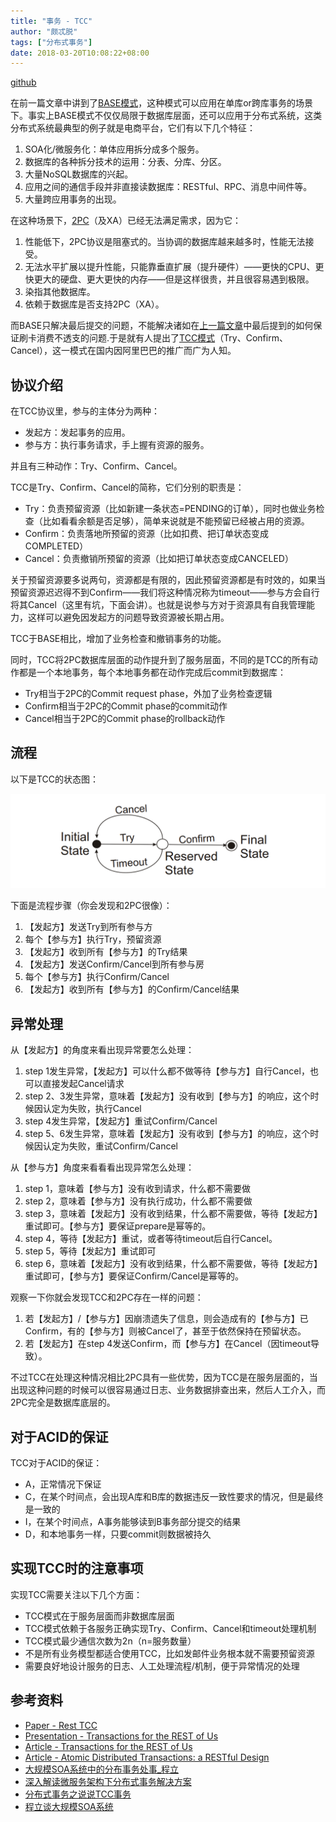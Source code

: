```yaml
---
title: "事务 - TCC"
author: "颇忒脱"
tags: ["分布式事务"]
date: 2018-03-20T10:08:22+08:00
---
```


<!--more-->

[github][1]

在前一篇文章中讲到了[BASE模式][base.md]，这种模式可以应用在单库or跨库事务的场景下。事实上BASE模式不仅仅局限于数据库层面，还可以应用于分布式系统，这类分布式系统最典型的例子就是电商平台，它们有以下几个特征：

1. SOA化/微服务化：单体应用拆分成多个服务。
2. 数据库的各种拆分技术的运用：分表、分库、分区。
3. 大量NoSQL数据库的兴起。
4. 应用之间的通信手段并非直接读数据库：RESTful、RPC、消息中间件等。
5. 大量跨应用事务的出现。

在这种场景下，[2PC][2pc.md]（及XA）已经无法满足需求，因为它：

1. 性能低下，2PC协议是阻塞式的。当协调的数据库越来越多时，性能无法接受。
2. 无法水平扩展以提升性能，只能靠垂直扩展（提升硬件）——更快的CPU、更快更大的硬盘、更大更快的内存——但是这样很贵，并且很容易遇到极限。
3. 染指其他数据库。
4. 依赖于数据库是否支持2PC（XA）。

而BASE只解决最后提交的问题，不能解决诸如在[上一篇文章][base.md]中最后提到的如何保证刷卡消费不透支的问题.于是就有人提出了[TCC模式][presentation-transactions-http-rest]（Try、Confirm、Cancel），这一模式在国内因阿里巴巴的推广而广为人知。

## 协议介绍

在TCC协议里，参与的主体分为两种：

* 发起方：发起事务的应用。
* 参与方：执行事务请求，手上握有资源的服务。

并且有三种动作：Try、Confirm、Cancel。

TCC是Try、Confirm、Cancel的简称，它们分别的职责是：

* Try：负责预留资源（比如新建一条状态=PENDING的订单），同时也做业务检查（比如看看余额是否足够），简单来说就是不能预留已经被占用的资源。
* Confirm：负责落地所预留的资源（比如扣费、把订单状态变成COMPLETED）
* Cancel：负责撤销所预留的资源（比如把订单状态变成CANCELED）

关于预留资源要多说两句，资源都是有限的，因此预留资源都是有时效的，如果当预留资源迟迟得不到Confirm——我们将这种情况称为timeout——参与方会自行将其Cancel（这里有坑，下面会讲）。也就是说参与方对于资源具有自我管理能力，这样可以避免因发起方的问题导致资源被长期占用。

TCC于BASE相比，增加了业务检查和撤销事务的功能。

同时，TCC将2PC数据库层面的动作提升到了服务层面，不同的是TCC的所有动作都是一个本地事务，每个本地事务都在动作完成后commit到数据库：

* Try相当于2PC的Commit request phase，外加了业务检查逻辑
* Confirm相当于2PC的Commit phase的commit动作
* Cancel相当于2PC的Commit phase的rollback动作

## 流程

以下是TCC的状态图：

![TCC的状态](tcc-state-machine.png)

下面是流程步骤（你会发现和2PC很像）：

1. 【发起方】发送Try到所有参与方
2. 每个【参与方】执行Try，预留资源
3. 【发起方】收到所有【参与方】的Try结果
4. 【发起方】发送Confirm/Cancel到所有参与房
5. 每个【参与方】执行Confirm/Cancel
6. 【发起方】收到所有【参与方】的Confirm/Cancel结果

## 异常处理

从【发起方】的角度来看出现异常要怎么处理：

1. step 1发生异常，【发起方】可以什么都不做等待【参与方】自行Cancel，也可以直接发起Cancel请求
2. step 2、3发生异常，意味着【发起方】没有收到【参与方】的响应，这个时候因认定为失败，执行Cancel
3. step 4发生异常，【发起方】重试Confirm/Cancel
4. step 5、6发生异常，意味着【发起方】没有收到【参与方】的响应，这个时候因认定为失败，重试Confirm/Cancel

从【参与方】角度来看看看出现异常怎么处理：

1. step 1，意味着【参与方】没有收到请求，什么都不需要做
2. step 2，意味着【参与方】没有执行成功，什么都不需要做
3. step 3，意味着【发起方】没有收到结果，什么都不需要做，等待【发起方】重试即可。【参与方】要保证prepare是幂等的。
4. step 4，等待【发起方】重试，或者等待timeout后自行Cancel。
5. step 5，等待【发起方】重试即可
6. step 6，意味着【发起方】没有收到结果，什么都不需要做，等待【发起方】重试即可，【参与方】要保证Confirm/Cancel是幂等的。

观察一下你就会发现TCC和2PC存在一样的问题：

1. 若【发起方】/【参与方】因崩溃遗失了信息，则会造成有的【参与方】已Confirm，有的【参与方】则被Cancel了，甚至于依然保持在预留状态。
2. 若【发起方】在step 4发送Confirm，而【参与方】在Cancel（因timeout导致）。

不过TCC在处理这种情况相比2PC具有一些优势，因为TCC是在服务层面的，当出现这种问题的时候可以很容易通过日志、业务数据排查出来，然后人工介入，而2PC完全是数据库底层的。

## 对于ACID的保证

TCC对于ACID的保证：

* A，正常情况下保证
* C，在某个时间点，会出现A库和B库的数据违反一致性要求的情况，但是最终是一致的
* I，在某个时间点，A事务能够读到B事务部分提交的结果
* D，和本地事务一样，只要commit则数据被持久

## 实现TCC时的注意事项

实现TCC需要关注以下几个方面：

* TCC模式在于服务层面而非数据库层面
* TCC模式依赖于各服务正确实现Try、Confirm、Cancel和timeout处理机制
* TCC模式最少通信次数为2n（n=服务数量）
* 不是所有业务模型都适合使用TCC，比如发邮件业务根本就不需要预留资源
* 需要良好地设计服务的日志、人工处理流程/机制，便于异常情况的处理

## 参考资料

* [Paper - Rest TCC][pdf-tcc]
* [Presentation - Transactions for the REST of Us][presentation-transactions-http-rest]
* [Article - Transactions for the REST of Us][article-transactions-http-rest]
* [Article - Atomic Distributed Transactions: a RESTful Design][article-tcc-wsrest]
* [大规模SOA系统中的分布事务处事_程立][slides-tcc-alibaba] 
* [深入解读微服务架构下分布式事务解决方案][article-microservice-transactions-in-depth]
* [分布式事务之说说TCC事务][article-talk-about-tcc]
* [程立谈大规模SOA系统][video-soa-chengli]

[base.md]: https://segmentfault.com/a/1190000013775137
[2pc.md]: https://segmentfault.com/a/1190000013772027
[presentation-transactions-http-rest]: https://www.infoq.com/presentations/Transactions-HTTP-REST
[article-transactions-http-rest]: https://dzone.com/articles/transactions-for-the-rest-of-us
[pdf-tcc]: http://design.inf.usi.ch/sites/default/files/biblio/rest-tcc.pdf
[slides-tcc-alibaba]: https://wenku.baidu.com/view/be946bec0975f46527d3e104.html
[article-microservice-transactions-in-depth]: https://www.jianshu.com/p/f04cc1a696b4
[article-talk-about-tcc]: https://www.toutiao.com/a6340518979443032322/
[article-tcc-wsrest]: http://www.pautasso.info/biblio-pdf/tcc-wsrest2014.pdf
[video-soa-chengli]: http://www.infoq.com/cn/interviews/soa-chengli


[1]: https://github.com/chanjarster/transactions